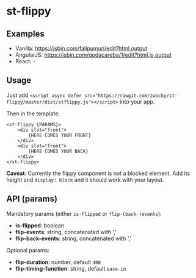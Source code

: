 # st-flippy

## Examples

* Vanilla: https://jsbin.com/falipumuri/edit?html,output
* AngularJS: https://jsbin.com/qodacareba/1/edit?html,js,output
* React: -

## Usage

Just add `<script async defer src="https://rawgit.com/zwacky/st-flippy/master/dist/stflippy.js"></script>` into your app.

Then in the template:

```
<st-flippy {PARAMS}>
    <div slot="front">
        {HERE COMES YOUR FRONT}
    </div>
    <div slot="front">
        {HERE COMES YOUR BACK}
    </div>
</st-flippy>
```

**Caveat**: Currently the flippy component is not a blocked element. Add its height and `display: block` and it should work with your layout.

## API (params)

Mandatory params (either `is-flipped` or `flip-(back-)events`):

* **is-flipped**: boolean
* **flip-events**: string, concatenated with ','
* **flip-back-events**: string, concatenated with ','

Optional params:

* **flip-duration**: number, default `400`
* **flip-timing-function**: string, default `ease-in`
